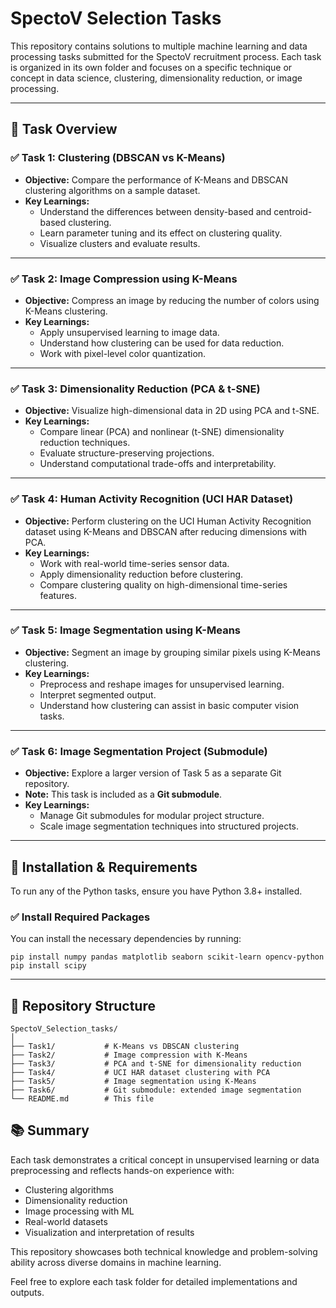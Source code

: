 # SpectoV Selection Tasks

This repository contains solutions to multiple machine learning and data processing tasks submitted for the SpectoV recruitment process. Each task is organized in its own folder and focuses on a specific technique or concept in data science, clustering, dimensionality reduction, or image processing.

---

## 📁 Task Overview

### ✅ Task 1: Clustering (DBSCAN vs K-Means)
- **Objective:** Compare the performance of K-Means and DBSCAN clustering algorithms on a sample dataset.
- **Key Learnings:**
  - Understand the differences between density-based and centroid-based clustering.
  - Learn parameter tuning and its effect on clustering quality.
  - Visualize clusters and evaluate results.

---

### ✅ Task 2: Image Compression using K-Means
- **Objective:** Compress an image by reducing the number of colors using K-Means clustering.
- **Key Learnings:**
  - Apply unsupervised learning to image data.
  - Understand how clustering can be used for data reduction.
  - Work with pixel-level color quantization.

---

### ✅ Task 3: Dimensionality Reduction (PCA & t-SNE)
- **Objective:** Visualize high-dimensional data in 2D using PCA and t-SNE.
- **Key Learnings:**
  - Compare linear (PCA) and nonlinear (t-SNE) dimensionality reduction techniques.
  - Evaluate structure-preserving projections.
  - Understand computational trade-offs and interpretability.

---

### ✅ Task 4: Human Activity Recognition (UCI HAR Dataset)
- **Objective:** Perform clustering on the UCI Human Activity Recognition dataset using K-Means and DBSCAN after reducing dimensions with PCA.
- **Key Learnings:**
  - Work with real-world time-series sensor data.
  - Apply dimensionality reduction before clustering.
  - Compare clustering quality on high-dimensional time-series features.

---

### ✅ Task 5: Image Segmentation using K-Means
- **Objective:** Segment an image by grouping similar pixels using K-Means clustering.
- **Key Learnings:**
  - Preprocess and reshape images for unsupervised learning.
  - Interpret segmented output.
  - Understand how clustering can assist in basic computer vision tasks.

---

### ✅ Task 6: Image Segmentation Project (Submodule)
- **Objective:** Explore a larger version of Task 5 as a separate Git repository.
- **Note:** This task is included as a **Git submodule**.
- **Key Learnings:**
  - Manage Git submodules for modular project structure.
  - Scale image segmentation techniques into structured projects.

---

## 🔧 Installation & Requirements

To run any of the Python tasks, ensure you have Python 3.8+ installed.

### ✅ Install Required Packages

You can install the necessary dependencies by running:

```
pip install numpy pandas matplotlib seaborn scikit-learn opencv-python
pip install scipy
```
---
## 📂 Repository Structure
```text
SpectoV_Selection_tasks/
│
├── Task1/           # K-Means vs DBSCAN clustering
├── Task2/           # Image compression with K-Means
├── Task3/           # PCA and t-SNE for dimensionality reduction
├── Task4/           # UCI HAR dataset clustering with PCA
├── Task5/           # Image segmentation using K-Means
├── Task6/           # Git submodule: extended image segmentation
└── README.md        # This file
```
## 📚 Summary

Each task demonstrates a critical concept in unsupervised learning or data preprocessing and reflects hands-on experience with:

- Clustering algorithms  
- Dimensionality reduction  
- Image processing with ML  
- Real-world datasets  
- Visualization and interpretation of results  

This repository showcases both technical knowledge and problem-solving ability across diverse domains in machine learning.

Feel free to explore each task folder for detailed implementations and outputs.

